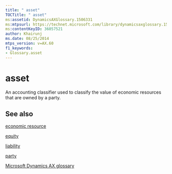 ```yaml
---
title: " asset"
TOCTitle: " asset"
ms:assetid: DynamicsAXGlossary.1506331
ms:mtpsurl: https://technet.microsoft.com/library/dynamicsaxglossary.1506331(v=AX.60)
ms:contentKeyID: 36057521
author: Khairunj
ms.date: 08/25/2014
mtps_version: v=AX.60
f1_keywords:
- Glossary.asset
---
```


# asset

An accounting classifier used to classify the value of economic resources that are owned by a party.

## See also

[economic resource](economic-resource.md)

[equity](equity.md)

[liability](liability.md)

[party](https://technet.microsoft.com/library/hh208669\(v=ax.60\))

[Microsoft Dynamics AX glossary](glossary/microsoft-dynamics-ax-glossary.md)

  


